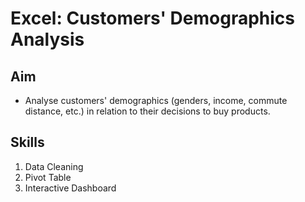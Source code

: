 # Excel: Customers' Demographics Analysis
## Aim
- Analyse customers' demographics (genders, income, commute distance, etc.) in relation to their decisions to buy products.

## Skills
1. Data Cleaning
3. Pivot Table
4. Interactive Dashboard
